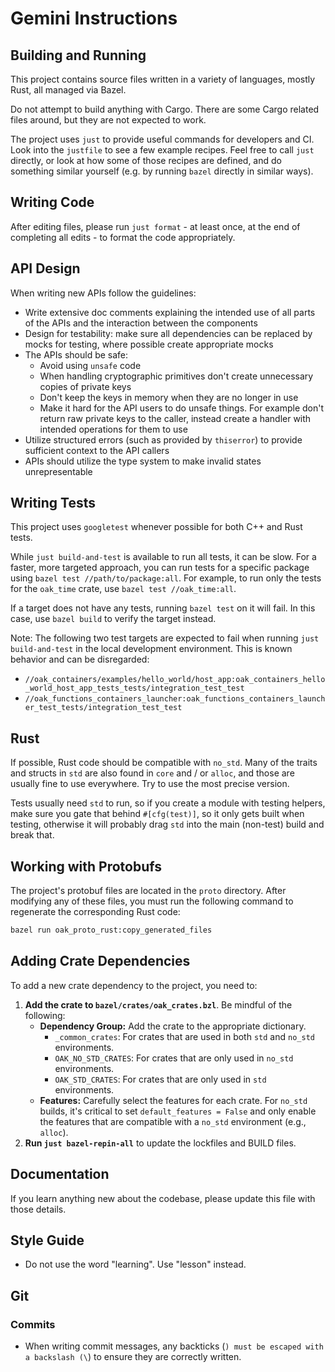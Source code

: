 # Gemini Instructions

## Building and Running

This project contains source files written in a variety of languages, mostly
Rust, all managed via Bazel.

Do not attempt to build anything with Cargo. There are some Cargo related files
around, but they are not expected to work.

The project uses `just` to provide useful commands for developers and CI. Look
into the `justfile` to see a few example recipes. Feel free to call `just`
directly, or look at how some of those recipes are defined, and do something
similar yourself (e.g. by running `bazel` directly in similar ways).

## Writing Code

After editing files, please run `just format` - at least once, at the end of
completing all edits - to format the code appropriately.

## API Design

When writing new APIs follow the guidelines:

* Write extensive doc comments explaining the intended use of all parts of the APIs and the interaction between the components
* Design for testability: make sure all dependencies can be replaced by mocks for testing, where possible create appropriate mocks
* The APIs should be safe:
  * Avoid using `unsafe` code
  * When handling cryptographic primitives don't create unnecessary copies of private keys
  * Don't keep the keys in memory when they are no longer in use
  * Make it hard for the API users to do unsafe things. For example don't return raw private keys to the caller, instead create a handler with intended operations for them to use
* Utilize structured errors (such as provided by `thiserror`) to provide sufficient context to the API callers
* APIs should utilize the type system to make invalid states unrepresentable

## Writing Tests

This project uses `googletest` whenever possible for both C++ and Rust tests.

While `just build-and-test` is available to run all tests, it can be slow. For a faster, more targeted approach, you can run tests for a specific package using `bazel test //path/to/package:all`. For example, to run only the tests for the `oak_time` crate, use `bazel test //oak_time:all`.

If a target does not have any tests, running `bazel test` on it will fail. In this case, use `bazel build` to verify the target instead.

Note: The following two test targets are expected to fail when running `just build-and-test` in the local development environment. This is known behavior and can be disregarded:

* `//oak_containers/examples/hello_world/host_app:oak_containers_hello_world_host_app_tests_tests/integration_test_test`
* `//oak_functions_containers_launcher:oak_functions_containers_launcher_test_tests/integration_test_test`

## Rust

If possible, Rust code should be compatible with `no_std`. Many of the traits
and structs in `std` are also found in `core` and / or `alloc`, and those are
usually fine to use everywhere. Try to use the most precise version.

Tests usually need `std` to run, so if you create a module with testing helpers,
make sure you gate that behind `#[cfg(test)]`, so it only gets built when
testing, otherwise it will probably drag `std` into the main (non-test) build
and break that.

## Working with Protobufs

The project's protobuf files are located in the `proto` directory. After modifying any of these files, you must run the following command to regenerate the corresponding Rust code:

```bash
bazel run oak_proto_rust:copy_generated_files
```

## Adding Crate Dependencies

To add a new crate dependency to the project, you need to:

1. **Add the crate to `bazel/crates/oak_crates.bzl`**. Be mindful of the
    following:
    * **Dependency Group:** Add the crate to the appropriate dictionary.
      * `_common_crates`: For crates that are used in both `std` and `no_std`
        environments.
      * `OAK_NO_STD_CRATES`: For crates that are only used in `no_std`
        environments.
      * `OAK_STD_CRATES`: For crates that are only used in `std` environments.
    * **Features:** Carefully select the features for each crate. For `no_std`
      builds, it's critical to set `default_features = False` and only enable
      the features that are compatible with a `no_std` environment (e.g.,
      `alloc`).
2. **Run `just bazel-repin-all`** to update the lockfiles and BUILD files.

## Documentation

If you learn anything new about the codebase, please update this file with those details.

## Style Guide

* Do not use the word "learning". Use "lesson" instead.

## Git

### Commits

* When writing commit messages, any backticks (`) must be escaped with a
  backslash (\`) to ensure they are correctly written.
